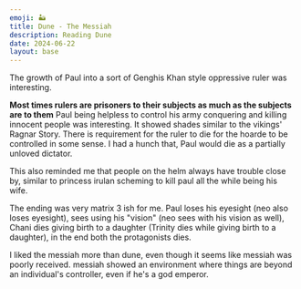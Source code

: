 ```yaml
---
emoji: 🏜️
title: Dune - The Messiah
description: Reading Dune
date: 2024-06-22
layout: base
---
```


The growth of Paul into a sort of Genghis Khan style oppressive ruler was interesting. 

__Most times rulers are prisoners to their subjects as much as the subjects are to them__
Paul being helpless to control his army conquering and killing innocent people was interesting. It showed shades similar to the vikings' Ragnar Story. There is requirement for the ruler to die for the hoarde to be controlled in some sense. I had a hunch that, Paul would die as a partially unloved dictator.

This also reminded me that people on the helm always have trouble close by, similar to princess irulan scheming to kill paul all the while being his wife.

The ending was very matrix 3 ish for me. Paul loses his eyesight (neo also loses eyesight), sees using his "vision" (neo sees with his vision as well), Chani dies giving birth to a daughter (Trinity dies while giving birth to a daughter), in the end both the protagonists dies.

I liked the messiah more than dune, even though it seems like messiah was poorly received. messiah showed an environment where things are beyond an individual's controller, even if he's a god emperor.


